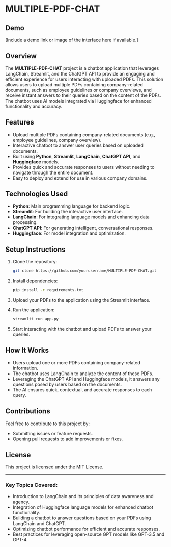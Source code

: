 # MULTIPLE-PDF-CHAT
## Demo
[Include a demo link or image of the interface here if available.]
## Overview
The **MULTIPLE-PDF-CHAT** project is a chatbot application that leverages LangChain, Streamlit, and the ChatGPT API to provide an engaging and efficient experience for users interacting with uploaded PDFs. This solution allows users to upload multiple PDFs containing company-related documents, such as employee guidelines or company overviews, and receive instant answers to their queries based on the content of the PDFs. The chatbot uses AI models integrated via Huggingface for enhanced functionality and accuracy.

## Features
- Upload multiple PDFs containing company-related documents (e.g., employee guidelines, company overview).
- Interactive chatbot to answer user queries based on uploaded documents.
- Built using **Python**, **Streamlit**, **LangChain**, **ChatGPT API**, and **Huggingface** models.
- Provides quick and accurate responses to users without needing to navigate through the entire document.
- Easy to deploy and extend for use in various company domains.

## Technologies Used
- **Python**: Main programming language for backend logic.
- **Streamlit**: For building the interactive user interface.
- **LangChain**: For integrating language models and enhancing data processing.
- **ChatGPT API**: For generating intelligent, conversational responses.
- **Huggingface**: For model integration and optimization.

## Setup Instructions
1. Clone the repository:
   ```bash
   git clone https://github.com/yourusername/MULTIPLE-PDF-CHAT.git
   ```

2. Install dependencies:
   ```bash
   pip install -r requirements.txt
   ```

3. Upload your PDFs to the application using the Streamlit interface.

4. Run the application:
   ```bash
   streamlit run app.py
   ```

5. Start interacting with the chatbot and upload PDFs to answer your queries.

## How It Works
- Users upload one or more PDFs containing company-related information.
- The chatbot uses LangChain to analyze the content of these PDFs.
- Leveraging the ChatGPT API and Huggingface models, it answers any questions posed by users based on the documents.
- The AI ensures quick, contextual, and accurate responses to each query.



## Contributions
Feel free to contribute to this project by:
- Submitting issues or feature requests.
- Opening pull requests to add improvements or fixes.

## License
This project is licensed under the MIT License.

---

### Key Topics Covered:
- Introduction to LangChain and its principles of data awareness and agency.
- Integration of Huggingface language models for enhanced chatbot functionality.
- Building a chatbot to answer questions based on your PDFs using LangChain and ChatGPT.
- Optimizing chatbot performance for efficient and accurate responses.
- Best practices for leveraging open-source GPT models like GPT-3.5 and GPT-4.


